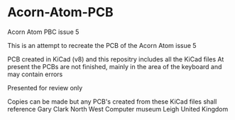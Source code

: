 # Acorn-Atom-PCB
Acorn Atom PBC issue 5

This is an attempt to recreate the PCB of the Acorn Atom issue 5

PCB created in KiCad (v8) and this repositry includes all the KiCad files
At present the PCBs are not finished, mainly in the area of the keyboard and may contain errors

Presented for review only

Copies can be made but any PCB's created from these KiCad files shall reference 
Gary Clark
North West Computer museum
Leigh
United Kingdom
